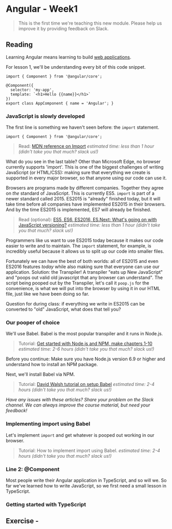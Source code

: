 # Angular - Week1

> This is the first time we're teaching this new module. Please help us improve it by providing feedback on Slack.

## Reading
Learning Angular means learning to build [web applications](http://angularexpo.com/).

For lesson 1, we'll be understanding every bit of this code snippet.

```
import { Component } from '@angular/core';

@Component({
  selector: 'my-app',
  template: `<h1>Hello {{name}}</h1>`
})
export class AppComponent { name = 'Angular'; }
```

### JavaScript is slowly developed
The first line is something we haven't seen before: the `import` statement.
```
import { Component } from '@angular/core';
```

> Read: [MDN reference on Import](https://developer.mozilla.org/en-US/docs/Web/JavaScript/Reference/Statements/import)
_estimated time: less than 1 hour (didn't take you that much? slack us!)_

What do you see in the last table? Other than Microsoft Edge, no browser currently supports 'import'. This is one of the biggest challenges of writing JavaScript (or HTML/CSS): making sure that everything we create is supported in every major browser, so that anyone using our code can use it.

Browsers are programs made by different companies. Together they agree on *the* standard of JavaScript. This is currently ES5. `import` is part of a newer standard called 2015. ES2015 is "already" finished today, but it will take time before all companies have implemented ES2015 in their browsers. And by the time ES2015 is implemented, ES7 will already be finished.

> Read (optional): [ES5, ES6, ES2016, ES.Next: What's going on with JavaScript versioning?](https://benmccormick.org/2015/09/14/es5-es6-es2016-es-next-whats-going-on-with-javascript-versioning/)
_estimated time: less than 1 hour (didn't take you that much? slack us!)_

Programmers like us want to use ES2015 today because it makes our code easier to write and to maintain. The `import` statement, for example, is incredibly useful because it allows us to split up our code into smaller files. 

Fortunately we can have the best of both worlds: all of ES2015 and even ES2016 features _today_ while also making sure that everyone can use our application. Solution: the Transpiler! A transpiler "eats up New JavaScript" and "poops out valid old javascript that any browser can understand". The script being pooped out by the Transpiler, let's call it `poop.js` for the convenience, is what we will put into the browser by using it in our HTML file, just like we have been doing so far.

Question for during class: if everything we write in ES2015 can be converted to "old" JavaScript, what does that tell you?

### Our pooper of choice
We'll use Babel. Babel is the most popular transpiler and it runs in Node.js.

> Tutorial: [Get started with Node.js and NPM, make chapters 1-10](https://docs.npmjs.com/getting-started)
_estimated time: 2-6 hours (didn't take you that much? slack us!)_

Before you continue: Make sure you have Node.js version 6.9 or higher and understand how to install an NPM package.

Next, we'll install Babel via NPM.
> Tutorial: [David Walsh tutorial on setup Babel](https://davidwalsh.name/es2015-babel)
_estimated time: 2-4 hours (didn't take you that much? slack us!)_

_Have any issues with these articles? Share your problem on the Slack channel. We can always improve the course material, but need your feedback!_

### Implementing import using Babel
Let's implement `import` and get whatever is pooped out working in our browser.

> Tutorial: How to implement import using Babel.
_estimated time: 2-4 hours (didn't take you that much? slack us!)_





### Line 2: @Component
Most people write their Angular application in TypeScript, and so will we. So far we've learned how to write JavaScript, so we first need a small lesson in TypeScript.

### Getting started with TypeScript

## Exercise - 